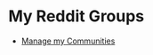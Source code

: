 # My Reddit Groups

- [Manage my Communities](https://www.reddit.com/user/ManicCouchPotato/communities/)

